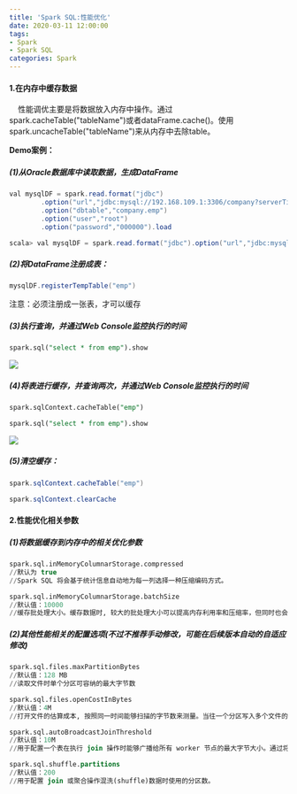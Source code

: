 ```yaml
---
title: 'Spark SQL:性能优化'
date: 2020-03-11 12:00:00
tags: 
- Spark
- Spark SQL
categories: Spark
---
```



#### 1.在内存中缓存数据
&nbsp;&nbsp;&nbsp;&nbsp;性能调优主要是将数据放入内存中操作。通过spark.cacheTable("tableName")或者dataFrame.cache()。使用spark.uncacheTable("tableName")来从内存中去除table。

**Demo案例：**
##### (1)从Oracle数据库中读取数据，生成DataFrame
```java
val mysqlDF = spark.read.format("jdbc")
        .option("url","jdbc:mysql://192.168.109.1:3306/company?serverTimezone=UTC&characterEncoding=utf-8")
        .option("dbtable","company.emp")
        .option("user","root")
        .option("password","000000").load
```
```java
scala> val mysqlDF = spark.read.format("jdbc").option("url","jdbc:mysql://192.168.109.1:3306/company?serverTimezone=UTC&characterEncoding=utf-8").option("user","root").option("password","000000").option("dbtable","emp").option("driver","com.mysql.jdbc.Driver").load
```

##### (2)将DataFrame注册成表：    
```java
mysqlDF.registerTempTable("emp")
```

注意：必须注册成一张表，才可以缓存

##### (3)执行查询，并通过Web Console监控执行的时间
```sql
spark.sql("select * from emp").show
```
![](https://imgconvert.csdnimg.cn/aHR0cHM6Ly91cGxvYWQtaW1hZ2VzLmppYW5zaHUuaW8vdXBsb2FkX2ltYWdlcy80MzkxNDA3LTRjODJkYzJkOTE0ZDA0YmYucG5n?x-oss-process=image/format,png)

##### (4)将表进行缓存，并查询两次，并通过Web Console监控执行的时间
```sql
spark.sqlContext.cacheTable("emp")

spark.sql("select * from emp").show
```
![](https://imgconvert.csdnimg.cn/aHR0cHM6Ly91cGxvYWQtaW1hZ2VzLmppYW5zaHUuaW8vdXBsb2FkX2ltYWdlcy80MzkxNDA3LWE0ZjkxOGNjMDU5NzllOWMucG5n?x-oss-process=image/format,png)


##### (5)清空缓存：
```java
spark.sqlContext.cacheTable("emp")

spark.sqlContext.clearCache
```
#### 2.性能优化相关参数
##### (1)将数据缓存到内存中的相关优化参数
```sql
spark.sql.inMemoryColumnarStorage.compressed
//默认为 true
//Spark SQL 将会基于统计信息自动地为每一列选择一种压缩编码方式。

spark.sql.inMemoryColumnarStorage.batchSize
//默认值：10000
//缓存批处理大小。缓存数据时, 较大的批处理大小可以提高内存利用率和压缩率，但同时也会带来 OOM（Out Of Memory）的风险。
```
##### (2)其他性能相关的配置选项(不过不推荐手动修改，可能在后续版本自动的自适应修改)
```sql
spark.sql.files.maxPartitionBytes
//默认值：128 MB
//读取文件时单个分区可容纳的最大字节数

spark.sql.files.openCostInBytes
//默认值：4M
//打开文件的估算成本, 按照同一时间能够扫描的字节数来测量。当往一个分区写入多个文件的时候会使用。高估更好, 这样的话小文件分区将比大文件分区更快 (先被调度)。

spark.sql.autoBroadcastJoinThreshold
//默认值：10M
//用于配置一个表在执行 join 操作时能够广播给所有 worker 节点的最大字节大小。通过将这个值设置为 -1 可以禁用广播。注意，当前数据统计仅支持已经运行了 ANALYZE TABLE <tableName> COMPUTE STATISTICS noscan 命令的 Hive Metastore 表。

spark.sql.shuffle.partitions
//默认值：200
//用于配置 join 或聚合操作混洗(shuffle)数据时使用的分区数。
```
